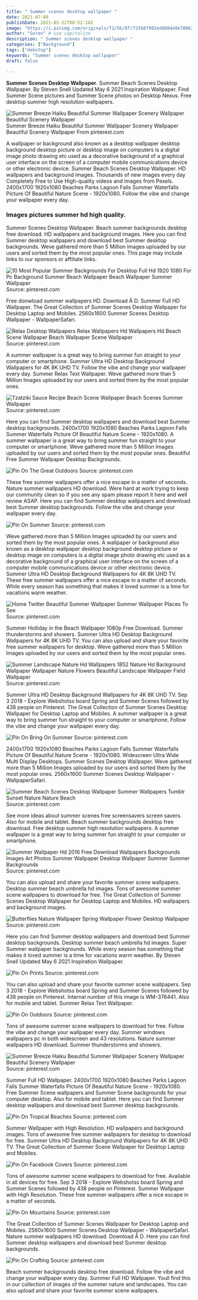 ```yaml
---
title: " Summer scenes desktop wallpaper "
date: 2021-07-08
publishDate: 2021-05-22T00:52:18Z
image: "https://i.pinimg.com/originals/f2/5b/8f/f25b8f902ed8884e0e78062fcb9b79c5.jpg"
author: "Soren" # use capitalize
description: " Summer scenes desktop wallpaper "
categories: ["Background"]
tags: ["dekstop"]
keywords: "Summer scenes desktop wallpaper"
draft: false

---
```



**Summer Scenes Desktop Wallpaper**. Summer Beach Scenes Desktop Wallpaper. By Steven Snell Updated May 6 2021 Inspiration Wallpaper. Find Summer Scene pictures and Summer Scene photos on Desktop Nexus. Free desktop summer high resolution wallpapers.

![Summer Breeze Haiku Beautiful Summer Wallpaper Scenery Wallpaper Beautiful Scenery Wallpaper](https://i.pinimg.com/originals/c5/27/00/c527009e22726eb5149d5756e284bae6.jpg "Summer Breeze Haiku Beautiful Summer Wallpaper Scenery Wallpaper Beautiful Scenery Wallpaper")
Summer Breeze Haiku Beautiful Summer Wallpaper Scenery Wallpaper Beautiful Scenery Wallpaper From pinterest.com


A wallpaper or background also known as a desktop wallpaper desktop background desktop picture or desktop image on computers is a digital image photo drawing etc used as a decorative background of a graphical user interface on the screen of a computer mobile communications device or other electronic device. Summer Beach Scenes Desktop Wallpaper. HD wallpapers and background images. Thousands of new images every day Completely Free to Use High-quality videos and images from Pexels. 2400x1700 1920x1080 Beaches Parks Lagoon Falls Summer Waterfalls Picture Of Beautiful Nature Scene - 1920x1080. Follow the vibe and change your wallpaper every day.

### Images pictures summer hd high quality.

Summer Scenes Desktop Wallpaper. Beach summer backgrounds desktop free download. HD wallpapers and background images. Here you can find Summer desktop wallpapers and download best Summer desktop backgrounds. Weve gathered more than 5 Million Images uploaded by our users and sorted them by the most popular ones. This page may include links to our sponsors or affiliate links.


![10 Most Popular Summer Backgrounds For Desktop Full Hd 1920 1080 For Pc Background Summer Beach Wallpaper Beach Wallpaper Summer Wallpaper](https://i.pinimg.com/originals/f2/3e/cc/f23eccb193c280b900a64249da354dc8.jpg "10 Most Popular Summer Backgrounds For Desktop Full Hd 1920 1080 For Pc Background Summer Beach Wallpaper Beach Wallpaper Summer Wallpaper")
Source: pinterest.com

Free donwload summer wallpapers HD. Download Â D. Summer Full HD Wallpaper. The Great Collection of Summer Scenes Desktop Wallpaper for Desktop Laptop and Mobiles. 2560x1600 Summer Scenes Desktop Wallpaper - WallpaperSafari.

![Relax Desktop Wallpapers Relax Wallpapers Hd Wallpapers Hd Beach Scene Wallpaper Beach Wallpaper Scene Wallpaper](https://i.pinimg.com/originals/7e/f6/e3/7ef6e3699355285be146982fbbadf136.jpg "Relax Desktop Wallpapers Relax Wallpapers Hd Wallpapers Hd Beach Scene Wallpaper Beach Wallpaper Scene Wallpaper")
Source: pinterest.com

A summer wallpaper is a great way to bring summer fun straight to your computer or smartphone. Summer Ultra HD Desktop Background Wallpapers for 4K 8K UHD TV. Follow the vibe and change your wallpaper every day. Summer Relax Text Wallpaper. Weve gathered more than 5 Million Images uploaded by our users and sorted them by the most popular ones.

![Tzatziki Sauce Recipe Beach Scene Wallpaper Beach Scenes Summer Wallpaper](https://i.pinimg.com/originals/70/d5/67/70d567947945adc2e7c6234a692b901a.jpg "Tzatziki Sauce Recipe Beach Scene Wallpaper Beach Scenes Summer Wallpaper")
Source: pinterest.com

Here you can find Summer desktop wallpapers and download best Summer desktop backgrounds. 2400x1700 1920x1080 Beaches Parks Lagoon Falls Summer Waterfalls Picture Of Beautiful Nature Scene - 1920x1080. A summer wallpaper is a great way to bring summer fun straight to your computer or smartphone. Weve gathered more than 5 Million Images uploaded by our users and sorted them by the most popular ones. Beautiful Free Summer Wallpaper Desktop Backgrounds.

![Pin On The Great Outdoors](https://i.pinimg.com/originals/cf/cc/e7/cfcce7dfc64a242c70202fa7fbe2f668.jpg "Pin On The Great Outdoors")
Source: pinterest.com

These free summer wallpapers offer a nice escape in a matter of seconds. Nature summer wallpapers HD download. Were hard at work trying to keep our community clean so if you see any spam please report it here and well review ASAP. Here you can find Summer desktop wallpapers and download best Summer desktop backgrounds. Follow the vibe and change your wallpaper every day.

![Pin On Summer](https://i.pinimg.com/originals/a5/36/f4/a536f4fbcb964c745db2dd1b8fc543af.jpg "Pin On Summer")
Source: pinterest.com

Weve gathered more than 5 Million Images uploaded by our users and sorted them by the most popular ones. A wallpaper or background also known as a desktop wallpaper desktop background desktop picture or desktop image on computers is a digital image photo drawing etc used as a decorative background of a graphical user interface on the screen of a computer mobile communications device or other electronic device. Summer Ultra HD Desktop Background Wallpapers for 4K 8K UHD TV. These free summer wallpapers offer a nice escape in a matter of seconds. While every season has something that makes it loved summer is a time for vacations warm weather.

![Home Twitter Beautiful Summer Wallpaper Summer Wallpaper Places To See](https://i.pinimg.com/originals/f0/1f/7e/f01f7ecdfb24ded7eb9d43a811c1b8a3.png "Home Twitter Beautiful Summer Wallpaper Summer Wallpaper Places To See")
Source: pinterest.com

Summer Holliday in the Beach Wallpaper 1080p Free Download. Summer thunderstorms and showers. Summer Ultra HD Desktop Background Wallpapers for 4K 8K UHD TV. You can also upload and share your favorite free summer wallpapers for desktop. Weve gathered more than 5 Million Images uploaded by our users and sorted them by the most popular ones.

![Summer Landscape Nature Hd Wallpapers 1852 Nature Hd Background Wallpaper Wallpaper Nature Flowers Beautiful Landscape Wallpaper Field Wallpaper](https://i.pinimg.com/originals/62/d1/82/62d182a5f5d3814db3ad0e4113ac3382.jpg "Summer Landscape Nature Hd Wallpapers 1852 Nature Hd Background Wallpaper Wallpaper Nature Flowers Beautiful Landscape Wallpaper Field Wallpaper")
Source: pinterest.com

Summer Ultra HD Desktop Background Wallpapers for 4K 8K UHD TV. Sep 3 2018 - Explore Webshotss board Spring and Summer Scenes followed by 438 people on Pinterest. The Great Collection of Summer Scenes Desktop Wallpaper for Desktop Laptop and Mobiles. A summer wallpaper is a great way to bring summer fun straight to your computer or smartphone. Follow the vibe and change your wallpaper every day.

![Pin On Bring On Summer](https://i.pinimg.com/originals/e5/a3/82/e5a382e7175910c5e3c7f951b3e5e7c3.jpg "Pin On Bring On Summer")
Source: pinterest.com

2400x1700 1920x1080 Beaches Parks Lagoon Falls Summer Waterfalls Picture Of Beautiful Nature Scene - 1920x1080. Widescreen Ultra Wide Multi Display Desktops. Summer Scenes Desktop Wallpaper. Weve gathered more than 5 Million Images uploaded by our users and sorted them by the most popular ones. 2560x1600 Summer Scenes Desktop Wallpaper - WallpaperSafari.

![Summer Beach Scenes Desktop Wallpaper Summer Wallpapers Tumblr Sunset Nature Nature Beach](https://i.pinimg.com/originals/80/f2/ed/80f2ed3397e3fa7f4dba504b35f5a550.jpg "Summer Beach Scenes Desktop Wallpaper Summer Wallpapers Tumblr Sunset Nature Nature Beach")
Source: pinterest.com

See more ideas about summer scenes free screensavers screen savers. Also for mobile and tablet. Beach summer backgrounds desktop free download. Free desktop summer high resolution wallpapers. A summer wallpaper is a great way to bring summer fun straight to your computer or smartphone.

![Summer Wallpaper Hd 2016 Free Download Wallpapers Backgrounds Images Art Photos Summer Wallpaper Desktop Wallpaper Summer Summer Backgrounds](https://i.pinimg.com/originals/51/59/d7/5159d7ca3121498dcbff98efc0d98dac.jpg "Summer Wallpaper Hd 2016 Free Download Wallpapers Backgrounds Images Art Photos Summer Wallpaper Desktop Wallpaper Summer Summer Backgrounds")
Source: pinterest.com

You can also upload and share your favorite summer scene wallpapers. Desktop summer beach umbrella hd images. Tons of awesome summer scene wallpapers to download for free. The Great Collection of Summer Scenes Desktop Wallpaper for Desktop Laptop and Mobiles. HD wallpapers and background images.

![Butterflies Nature Wallpaper Spring Wallpaper Flower Desktop Wallpaper](https://i.pinimg.com/originals/72/26/53/7226537869bdcd7501286accf0c06657.jpg "Butterflies Nature Wallpaper Spring Wallpaper Flower Desktop Wallpaper")
Source: pinterest.com

Here you can find Summer desktop wallpapers and download best Summer desktop backgrounds. Desktop summer beach umbrella hd images. Super Summer wallpaper backgrounds. While every season has something that makes it loved summer is a time for vacations warm weather. By Steven Snell Updated May 6 2021 Inspiration Wallpaper.

![Pin On Prints](https://i.pinimg.com/originals/eb/2f/cd/eb2fcd1175426e016cc978a59dc36daf.jpg "Pin On Prints")
Source: pinterest.com

You can also upload and share your favorite summer scene wallpapers. Sep 3 2018 - Explore Webshotss board Spring and Summer Scenes followed by 438 people on Pinterest. Internal number of this image is WM-376441. Also for mobile and tablet. Summer Relax Text Wallpaper.

![Pin On Outdoors](https://i.pinimg.com/originals/f3/66/35/f3663570ff0eda4f7ad638793f7baf82.jpg "Pin On Outdoors")
Source: pinterest.com

Tons of awesome summer scene wallpapers to download for free. Follow the vibe and change your wallpaper every day. Summer windows wallpapers pc in both widescreen and 43 resolutions. Nature summer wallpapers HD download. Summer thunderstorms and showers.

![Summer Breeze Haiku Beautiful Summer Wallpaper Scenery Wallpaper Beautiful Scenery Wallpaper](https://i.pinimg.com/originals/c5/27/00/c527009e22726eb5149d5756e284bae6.jpg "Summer Breeze Haiku Beautiful Summer Wallpaper Scenery Wallpaper Beautiful Scenery Wallpaper")
Source: pinterest.com

Summer Full HD Wallpaper. 2400x1700 1920x1080 Beaches Parks Lagoon Falls Summer Waterfalls Picture Of Beautiful Nature Scene - 1920x1080. Free Summer Scene wallpapers and Summer Scene backgrounds for your computer desktop. Also for mobile and tablet. Here you can find Summer desktop wallpapers and download best Summer desktop backgrounds.

![Pin On Tropical Beaches](https://i.pinimg.com/originals/9b/e5/e1/9be5e17d1d30761f79945c0b3b122a71.jpg "Pin On Tropical Beaches")
Source: pinterest.com

Summer Wallpaper with High Resolution. HD wallpapers and background images. Tons of awesome free summer wallpapers for desktop to download for free. Summer Ultra HD Desktop Background Wallpapers for 4K 8K UHD TV. The Great Collection of Summer Scene Wallpaper for Desktop Laptop and Mobiles.

![Pin On Facebook Covers](https://i.pinimg.com/736x/64/06/2b/64062bc92f16d1a0b5838a79f3ea267b.jpg "Pin On Facebook Covers")
Source: pinterest.com

Tons of awesome summer scene wallpapers to download for free. Available in all devices for free. Sep 3 2018 - Explore Webshotss board Spring and Summer Scenes followed by 438 people on Pinterest. Summer Wallpaper with High Resolution. These free summer wallpapers offer a nice escape in a matter of seconds.

![Pin On Mountains](https://i.pinimg.com/originals/25/76/81/257681505ac83047abf61744c31e472d.jpg "Pin On Mountains")
Source: pinterest.com

The Great Collection of Summer Scenes Wallpaper for Desktop Laptop and Mobiles. 2560x1600 Summer Scenes Desktop Wallpaper - WallpaperSafari. Nature summer wallpapers HD download. Download Â D. Here you can find Summer desktop wallpapers and download best Summer desktop backgrounds.

![Pin On Crafting](https://i.pinimg.com/originals/f2/5b/8f/f25b8f902ed8884e0e78062fcb9b79c5.jpg "Pin On Crafting")
Source: pinterest.com

Beach summer backgrounds desktop free download. Follow the vibe and change your wallpaper every day. Summer Full HD Wallpaper. Youll find this in our collection of images of the summer nature and landscapes. You can also upload and share your favorite summer scene wallpapers.

